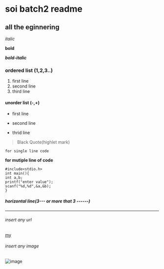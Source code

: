# soi batch2 readme 
## all the eginnering 
*italic*

**bold**

***bold-italic***

### ordered list (1,2,3..)
1. first line
2. second line
3. third line

#### unorder list (-,+)
- first line 
+ second line 
- thrid line 

> Black Quote(highlet mark)

`for single line code ` 

**for mutiple line of code**
```
#include<stdio.h>
int main(){
int a,b;
printf("enter value");
scanf("%d,%d",&a,&b);
}
```

##### horizontal line(3--- or more that 3 ------)
-------------
###### insert any url

[my](https://www.google.com/)



###### insert any image 

![image](https://www.google.com/url?sa=i&url=https%3A%2F%2Fwww.pexels.com%2Fsearch%2Fbeautiful%2F&psig=AOvVaw2VtaVI19xoMg3_lzu6W5E_&ust=1749722550667000&source=images&cd=vfe&opi=89978449&ved=0CBIQjRxqFwoTCOCU3M2O6Y0DFQAAAAAdAAAAABAE)
